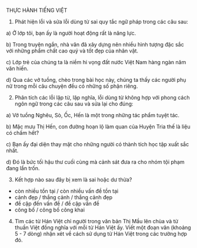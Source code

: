 THỰC HÀNH TIẾNG VIỆT

1. Phát hiện lỗi và sửa lỗi dùng từ sai quy tắc ngữ pháp trong các câu sau:

a) Ở lớp tôi, bạn ấy là người hoạt động rất là năng lực.

b) Trong truyện ngắn, nhà văn đã xây dựng nên nhiều hình tượng đặc sắc với những phẩm chất cao quý và tốt đẹp của nhân vật.

c) Lớp trẻ của chúng ta là niềm hi vọng đất nước Việt Nam hàng ngàn năm văn hiến.

d) Qua các vở tuồng, chèo trong bài học này, chúng ta thấy các người phụ nữ trong mỗi câu chuyện đều có những số phận riêng.

2. Phân tích các lỗi lặp từ, lặp nghĩa, lỗi dùng từ không hợp với phong cách ngôn ngữ trong các câu sau và sửa lại cho đúng:

a) Vở tuồng Nghêu, Sò, Ốc, Hến là một trong những tác phẩm tuyệt tác.

b) Mặc mưu Thị Hến, con đường hoạn lộ làm quan của Huyện Tria thế là liệu có chấm hết?

c) Bạn ấy đại diện thay mặt cho những người có thành tích học tập xuất sắc nhất.

d) Đó là bức tối hậu thư cuối cùng mà cảnh sát đưa ra cho nhóm tội phạm đang lẩn trốn.

3. Kết hợp nào sau đây bị xem là sai hoặc dư thừa?
- còn nhiều tồn tại / còn nhiều vấn đề tồn tại
- cảnh đẹp / thắng cảnh / thắng cảnh đẹp
- đề cập đến vấn đề / đề cập vấn đề
- công bố / công bố công khai

4. Tìm các từ Hán Việt chỉ người trong văn bản Thị Mầu lên chùa và từ thuần Việt đồng nghĩa với mỗi từ Hán Việt ấy. Viết một đoạn văn (khoảng 5 - 7 dòng) nhận xét về cách sử dụng từ Hán Việt trong các trường hợp đó.